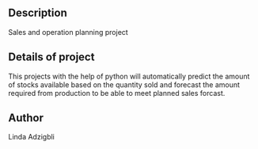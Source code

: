 ## Description

Sales and operation planning project

## Details of project

This projects with the help of python will automatically predict the amount of stocks available based on the quantity sold and forecast the amount required from production to be able to meet planned sales forcast. 

## Author

Linda Adzigbli
